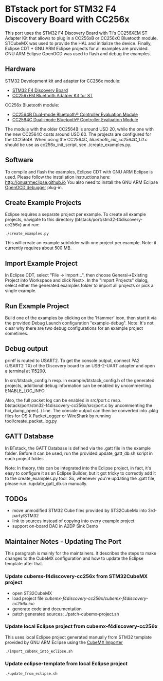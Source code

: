 # BTstack port for STM32 F4 Discovery Board with CC256x

This port uses the STM32 F4 Discovery Board with TI's CC256XEM ST Adapter Kit that allows to plug in a CC256xB or CC256xC Bluetooth module.
STCubeMX was used to provide the HAL and initialize the device. Finally, Eclipse CDT + GNU ARM Eclipse projects for all examples are provided.
GNU ARM Eclipse OpenOCD was used to flash and debug the examples.

## Hardware

STM32 Development kit and adapter for CC256x module:
- [STM32 F4 Discovery Board](http://www.st.com/en/evaluation-tools/stm32f4discovery.html)
- [CC256xEM Bluetooth Adatper Kit for ST](https://store.ti.com/CC256XEM-STADAPT-CC256xEM-Bluetooth-Adapter-Kit-P45158.aspx)

CC256x Bluetooth module:
- [CC2564B Dual-mode Bluetooth® Controller Evaluation Module](https://store.ti.com/cc2564modnem.aspx)
- [CC2564C Dual-mode Bluetooth® Controller Evaluation Module](https://store.ti.com/CC256XCQFN-EM-CC2564C-Dual-Mode-Bluetooth-Controller-Evaluation-Module-P51277.aspx)

The module with the older CC2564B is around USD 20, while the one with the new CC2564C costs around USD 60. The projects are configured for the CC2564B. When using the CC2564C, *bluetooth_init_cc2564C_1.0.c* should be use as cc256x_init_script, see ./create_examples.py.

## Software

To compile and flash the examples, Eclipse CDT with GNU ARM Eclipse is used. Please follow the installation instructions here: http://gnuarmeclipse.github.io
You also need to install the GNU ARM Eclipse [OpenOCD debugger](http://gnuarmeclipse.github.io/openocd/install/) plug-in.

## Create Example Projects

Eclipse requires a separate project per example. To create all example projects, navigate to this directory (btstack/port/stm32-f4discovery-cc256x) and run:

	./create_examples.py

This will create an example subfolder with one project per example. Note: it currently requires about 500 MB.

## Import Example Project
In Eclipse CDT, select "File -> Import...", then choose General->Existing Project into Workspace and click Next>. In the "Import Projects" dialog, select either the generated examples folder to import all projects or pick a single example.

## Run Example Project
Build one of the examples by clicking on the 'Hammer' icon, then start it via the provided Debug Launch configuration "example-debug". Note: It's not clear why there are two debug configurations for an example project sometimes.

## Debug output
printf is routed to USART2. To get the console output, connect PA2 (USART2 TX) of the Discovery board to an USB-2-UART adapter and open a terminal at 115200.

In src/btstack_config.h resp. in example/btstack_config.h of the generated projects, additional debug information can be enabled by uncommenting ENABLE_LOG_INFO.

Also, the full packet log can be enabled in src/port.c resp. btstack/port/stm32-f4discovery-cc256x/src/port.c by uncommenting the hci_dump_open(..) line. The console output can then be converted into .pklg files for OS X PacketLogger or WireShark by running tool/create_packet_log.py

## GATT Database
In BTstack, the GATT Database is defined via the .gatt file in the example folder. Before it can be used, run the provided update_gatt_db.sh script in each project folder.

Note: In theory, this can be integrated into the Eclipse project, in fact, it's easy to configure it as an Eclipse Builder, but it got tricky to correctly add it to the create_examples.py tool. So, whenever you're updating the .gatt file, please run ./update_gatt_db.sh manually.

## TODOs
  - move unmodified STM32 Cube files provided by ST32CubeMx into 3rd-party/STM32
  - link to sources instead of copying into every example project
  - support on-board DAC in A2DP Sink Demo

## Maintainer Notes - Updating The Port
This paragraph is mainly for the maintainers. It describes the steps to make changes to the CubeMX configuration and how to update the Eclipse template after that.

### Update cubemx-f4discovery-cc256x from STM32CubeMX project
- open ST32CubeMX
- load project file *cubemx-f4discovery-cc256x/cubemx-f4discovery-cc256x.ioc*
- generate code and documentation
- patch generated sources: ./patch-cubemx-project.sh

### Update local Eclipse project from cubemx-f4discovery-cc256x
This uses local Eclipse project generated manually from STM32 template provided by GNU ARM Eclipse using the [CubeMX Importer](https://github.com/cnoviello/CubeMXImporter)

    ./import_cubemx_into_eclipse.sh

### Update eclipse-template from local Eclipse project

	./update_from_eclipse.sh
